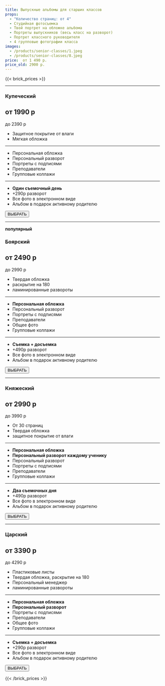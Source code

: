 ```yaml
---
title: Выпускные альбомы для старших классов
props:
  - "Количество страниц: от 4"
  - Студийная фотосъемка
  - Твой портрет на обложке альбома
  - Портреты выпускников (весь класс на разворот)
  - Портрет классного руководителя
  - 4 групповые фотографии класса
images:
  - /products/senior-classes/1.jpeg
  - /products/senior-classes/8.jpeg
price:  от 1 490 р.
price_old: 2900 р.
---
```


{{< brick_prices >}}

---

### Купеческий

## от 1990 р
до 2390 р

- Защитное покрытие от влаги
- Мягкая обложка

<hr>

- Персональная обложка
- Персональный разворот
- Портреты с подписями
- Преподаватели
- Групповые коллажи

<hr>

- **Один съемочный день**
- +290р разворот
- Все фото в электронном виде
- Альбом в подарок активному родителю

<script data-b24-form="click/126/g3n50j" data-skip-moving="true">
  (function(w,d,u){
  var s=d.createElement('script');s.async=true;s.src=u+'?'+(Date.now()/180000|0);
  var h=d.getElementsByTagName('script')[0];h.parentNode.insertBefore(s,h);
  })(window,document,'https://cdn-ru.bitrix24.ru/b13522222/crm/form/loader_126.js');
</script>

<button class="button ghost">ВЫБРАТЬ</button>

---

**популярный**

### Боярский

## **от 2490 р**
до 2990 р

- Твердая обложка
- раскрытие на 180
- ламинированные развороты

<hr>

- **Персональная обложка**
- Персональный разворот
- Портреты с подписями
- Преподаватели
- Общее фото
- Групповые коллажи

<hr>

- **Съемка + досъемка**
- +490р разворот
- Все фото в электронном виде
- Альбом в подарок активному родителю

<script data-b24-form="click/126/g3n50j" data-skip-moving="true">
  (function(w,d,u){
  var s=d.createElement('script');s.async=true;s.src=u+'?'+(Date.now()/180000|0);
  var h=d.getElementsByTagName('script')[0];h.parentNode.insertBefore(s,h);
  })(window,document,'https://cdn-ru.bitrix24.ru/b13522222/crm/form/loader_126.js');
</script>

<button class="button">ВЫБРАТЬ</button>

---

### Княжеский

## **от 2990 р**
до 3990 р

- От 30 страниц
- Твердая обложка
- защитное покрытие от влаги

<hr>

- **Персональная обложка**
- **Персональный разворот каждому ученику**
- Персональный разворот
- Портреты с подписями
- Преподаватели
- Групповые коллажи

<hr>

- **Два съемочных дня**
- +490р разворот
- Все фото в электронном виде
- Альбом в подарок активному родителю

<script data-b24-form="click/126/g3n50j" data-skip-moving="true">
  (function(w,d,u){
  var s=d.createElement('script');s.async=true;s.src=u+'?'+(Date.now()/180000|0);
  var h=d.getElementsByTagName('script')[0];h.parentNode.insertBefore(s,h);
  })(window,document,'https://cdn-ru.bitrix24.ru/b13522222/crm/form/loader_126.js');
</script>

<button class="button ghost">ВЫБРАТЬ</button>

---

### Царский

## **от 3390 р**
до 4290 р

- Пластиковые листы
- Твердая обложка, раскрытие на 180
- Персональный менеджер
- ламинированные развороты

<hr>

- **Персональная обложка**
- **Персональный разворот**
- Портреты с подписями
- Преподаватели
- Общее фото
- Групповые коллажи

<hr>

- **Съемка + досъемка**
- +290р разворот
- Все фото в электронном виде
- Альбом в подарок активному родителю

<script data-b24-form="click/126/g3n50j" data-skip-moving="true">
  (function(w,d,u){
  var s=d.createElement('script');s.async=true;s.src=u+'?'+(Date.now()/180000|0);
  var h=d.getElementsByTagName('script')[0];h.parentNode.insertBefore(s,h);
  })(window,document,'https://cdn-ru.bitrix24.ru/b13522222/crm/form/loader_126.js');
</script>

<button class="button ghost">ВЫБРАТЬ</button>

{{< /brick_prices >}}
